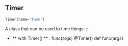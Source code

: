 ## Timer
```python
Timer(name='Task')
```
A class that can be used to time things: ::
* ** with Timer() ** :         func(args)    @Timer()    def func(args)